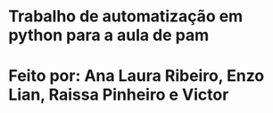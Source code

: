 # Trabalho de automatização em python para a aula de pam
# Feito por: Ana Laura Ribeiro, Enzo Lian, Raissa Pinheiro e Victor